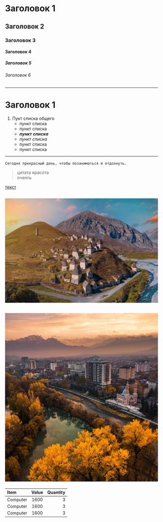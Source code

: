 # Заголовок 1
## Заголовок 2
### Заголовок 3
#### Заголовок 4
##### Заголовок 5
###### Заголовок 6
----
Заголовок 1
=
1. Пукт списка общего
    * пункт списка
    * пункт списка
    * ***пункт списка***
    * _пункт списка_
    * пункт списка
    * пункт списка
----
```
Сегодня прекрасный день, чтобы позаниматься и отдохнуть.
```

>цитата красота  
оченть

[текст](http://google.com)

![Картинка](img/4888af3bb4372aeac2025.jpg)
---

[![Картинка](img/6261483_0_0_1080_1189_1920x0_80_0_0_06610716f548167195b52bf1e881db93.jpg)](http://google.com)
---

Item     | Value | Quantity
:------- |:-----:| -------:
Computer | 1600  | 3
Computer | 1600  | 3
Computer | 1600  | 3
